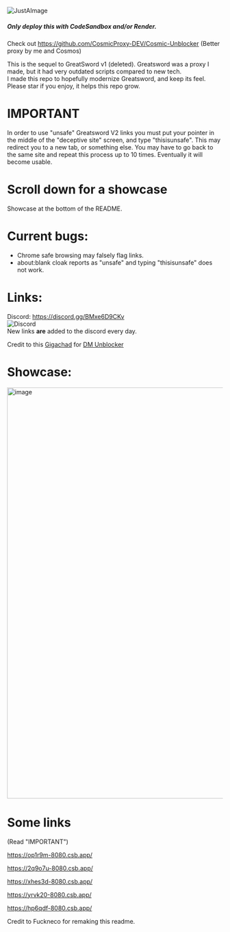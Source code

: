 

![JustAImage](https://user-images.githubusercontent.com/119009502/233846585-d725d79c-6e1a-4b29-b2be-3f247ed6d9e5.png)

##### Only deploy this with CodeSandbox and/or Render.

Check out https://github.com/CosmicProxy-DEV/Cosmic-Unblocker (Better proxy by me and Cosmos)

This is the sequel to GreatSword v1 (deleted). Greatsword was a proxy I made, but it had very outdated scripts compared to new tech. 
<br>
I made this repo to hopefully modernize Greatsword, and keep its feel.
<br>
Please star if you enjoy, it helps this repo grow.

# IMPORTANT
In order to use "unsafe" Greatsword V2 links you must put your pointer in the middle of the "deceptive site" screen, and type "thisisunsafe". This may redirect you to a new tab, or something else. You may have to go back to the same site and repeat this process up to 10 times. Eventually it will become usable.

# Scroll down for a showcase
Showcase at the bottom of the README.

# Current bugs:
* Chrome safe browsing may falsely flag links.
* about:blank cloak reports as "unsafe" and typing "thisisunsafe" does not work.
# Links:
Discord: https://discord.gg/BMxe6D9CKv
<br>
![Discord](http://invidget.switchblade.xyz/BMxe6D9CKv)
<br>
New links **are** added to the discord every day.

Credit to this [Gigachad](https://github.com/dragon731012/) for [DM Unblocker](https://github.com/dragon731012/DM-unbl0cker-corrosion/)

# Showcase:

<img width="959" alt="image" src="https://user-images.githubusercontent.com/119009502/236574677-7cd9292b-9110-4375-9c80-6d62dab9c349.png">



# Some links
(Read "IMPORTANT")

https://op1r9m-8080.csb.app/

https://2q9o7u-8080.csb.app/

https://xhes3d-8080.csb.app/

https://yrvk20-8080.csb.app/

https://hp6qdf-8080.csb.app/

Credit to Fuckneco for remaking this readme.























